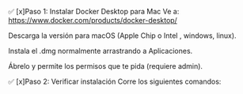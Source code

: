 ✅ [x]Paso 1: Instalar Docker Desktop para Mac
Ve a: https://www.docker.com/products/docker-desktop/

Descarga la versión para macOS (Apple Chip o Intel , windows, linux).

Instala el .dmg normalmente arrastrando a Aplicaciones.

Ábrelo y permite los permisos que te pida (requiere admin).

✅ [x]Paso 2: Verificar instalación
Corre los siguientes comandos: